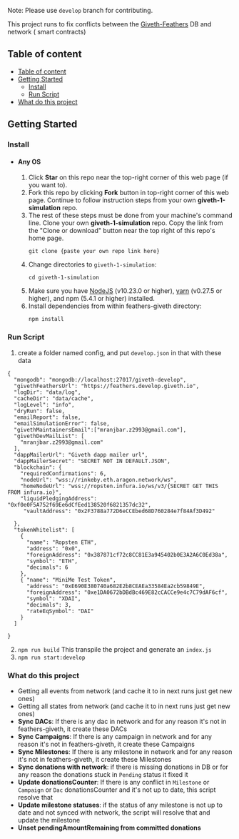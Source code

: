 Note: Please use `develop` branch for contributing.

This project runs to fix conflicts between the [Giveth-Feathers](https://github.com/Giveth/feathers-giveth) DB and network ( smart contracts)

## Table of content

- [Table of content](#table-of-content)
- [Getting Started](#getting-started)
    - [Install](#install)
    - [Run Script](#run-script)
- [What do this project](#what-do-this-project)


## Getting Started

### Install

- #### Any OS
    1. Click **Star** on this repo near the top-right corner of this web page (if you want to).
    2. Fork this repo by clicking **Fork** button in top-right corner of this web page. Continue to follow instruction steps from your own **giveth-1-simulation** repo.
    3. The rest of these steps must be done from your machine's command line. Clone your own **giveth-1-simulation** repo. Copy the link from the "Clone or download" button near the top right of this repo's home page.
        ```
        git clone {paste your own repo link here}
        ```
    4. Change directories to `giveth-1-simulation`:
        ```
        cd giveth-1-simulation
        ```
    5. Make sure you have [NodeJS](https://nodejs.org/) (v10.23.0 or higher), [yarn](https://www.yarnpkg.com/) (v0.27.5 or higher), and npm (5.4.1 or higher) installed.
    6. Install dependencies from within feathers-giveth directory:
        ```
        npm install
        ```
       
### Run Script

1. create a folder named config, and put `develop.json` in that
with these data

```
{
  "mongodb": "mongodb://localhost:27017/giveth-develop",
  "givethFeathersUrl": "https://feathers.develop.giveth.io",
  "logDir": "data/log",
  "cacheDir": "data/cache",
  "logLevel": "info",
  "dryRun": false,
  "emailReport": false,
  "emailSimulationError": false,
  "givethMaintainersEmail":["mranjbar.z2993@gmail.com"],
  "givethDevMailList": [
    "mranjbar.z2993@gmail.com"
  ],
  "dappMailerUrl": "Giveth dapp mailer url",
  "dappMailerSecret": "SECRET NOT IN DEFAULT.JSON",
  "blockchain": {
    "requiredConfirmations": 6,
    "nodeUrl": "wss://rinkeby.eth.aragon.network/ws",
    "homeNodeUrl": "wss://ropsten.infura.io/ws/v3/{SECRET GET THIS FROM infura.io}",
    "liquidPledgingAddress": "0xf0e0F5A752f69Ee6dCfEed138520f6821357dc32",
     "vaultAddress": "0x2F3788a772D6eCCEbed68D760284e7f84Af3D492"

  },
  "tokenWhitelist": [
    {
      "name": "Ropsten ETH",
      "address": "0x0",
      "foreignAddress": "0x387871cf72c8CC81E3a945402b0E3A2A6C0Ed38a",
      "symbol": "ETH",
      "decimals": 6
    },
    { "name": "MiniMe Test Token",
      "address": "0xE690E380740a682E2b8CEAEa33584Ea2cb59849E",
      "foreignAddress": "0xe1DA0672bDBdBc469E82cCACCe9e4c7C79dAF6cf",
      "symbol": "XDAI",
      "decimals": 3,
      "rateEqSymbol": "DAI"
    }
  ]

}
```

2. `npm run build` This transpile the project and generate an `index.js`
3. `npm run start:develop`

### What do this project
* Getting all events from network (and cache it to in next runs
  just get new ones)
* Getting all states from network (and cache it to in next runs
  just get new ones)
* **Sync DACs**: If there is any dac in network and for any reason
it's not in feathers-giveth, it create these DACs
* **Sync Campaigns**:  If there is any campaign in network and for any reason
it's not in feathers-giveth, it create these Campaigns
* **Sync Milestones**: If there is any milestone in network and for any reason
it's not in feathers-giveth, it create these Milestones
* **Sync donations with network**: if there is missing donations in DB
or for any reason the donations stuck in `Pending` status 
  it fixed it
*  **Update donationsCounter**: If there is any conflict in `Milestone` or `Campaign` or
`Dac` donationsCounter and it's not up to date, this script resolve that
* **Update milestone statuses**: if the status of any milestone is not up to date and not synced with network, 
the script will resolve that and update the milestone
* **Unset pendingAmountRemaining from committed donations**

